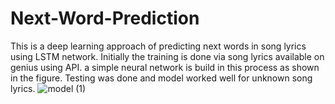 # Next-Word-Prediction
This is a deep learning approach of predicting next words in song lyrics using LSTM network. 
Initially the training is done via song lyrics available on genius using API.
a simple neural network is build in this process as shown in the figure.
Testing was done and model worked well for unknown song lyrics.
![model (1)](https://github.com/kanand2003/Next-Word-Prediction/assets/101000458/98cc216d-87dd-4dc1-bb5f-5ed0aebb1776)

